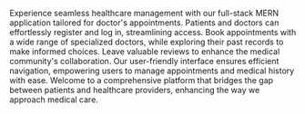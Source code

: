 Experience seamless healthcare management with our full-stack MERN application tailored for doctor's appointments. Patients and doctors can effortlessly register and log in, streamlining access. Book appointments with a wide range of specialized doctors, while exploring their past records to make informed choices. Leave valuable reviews to enhance the medical community's collaboration. Our user-friendly interface ensures efficient navigation, empowering users to manage appointments and medical history with ease. Welcome to a comprehensive platform that bridges the gap between patients and healthcare providers, enhancing the way we approach medical care.



